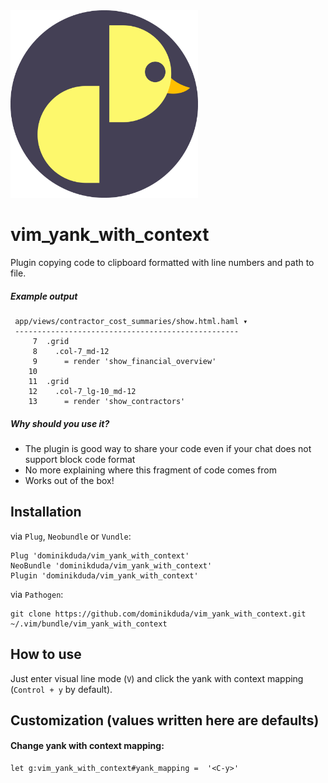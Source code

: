 <img src="https://raw.githubusercontent.com/dominikduda/config_files/master/dd_logo_blue_bg.png" width="300" height="300" />

# vim_yank_with_context
Plugin copying code to clipboard formatted with line numbers and path to file.

##### Example output
```
 app/views/contractor_cost_summaries/show.html.haml ▾
 --------------------------------------------------
     7	.grid
     8	  .col-7_md-12
     9	    = render 'show_financial_overview'
    10
    11	.grid
    12	  .col-7_lg-10_md-12
    13	    = render 'show_contractors'
```

##### Why should you use it?
  - The plugin is good way to share your code even if your chat does not support block code format
  - No more explaining where this fragment of code comes from
  - Works out of the box!

## Installation
via `Plug`, `Neobundle` or `Vundle`:
```
Plug 'dominikduda/vim_yank_with_context'
NeoBundle 'dominikduda/vim_yank_with_context'
Plugin 'dominikduda/vim_yank_with_context'
```
via `Pathogen`:
```
git clone https://github.com/dominikduda/vim_yank_with_context.git ~/.vim/bundle/vim_yank_with_context
```

## How to use

Just enter visual line mode (`V`) and click the yank with context mapping (`Control + y` by default).

## Customization (values written here are defaults)

#### Change yank with context mapping:

```vim
let g:vim_yank_with_context#yank_mapping =  '<C-y>'
```


